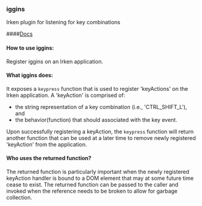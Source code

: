 ### iggins
Irken plugin for listening for key combinations

####[Docs](/docs/iggins.md)

#### How to use iggins:
Register iggins on an Irken application.

#### What iggins does:
It exposes a `keypress` function that is used to register 'keyActions' on the Irken application. A 'keyAction' is comprised of:
 * the string representation of a key combination (i.e., 'CTRL_SHIFT_L'), and
 * the behavior(function) that should associated with the key event.

Upon successfully registering a keyAction, the `keypress` function will return another function that can be used at a later time to remove newly registered 'keyAction' from the application.

#### Who uses the returned function?
The returned function is particularly important when the newly registered keyAction handler is bound to a DOM element that may at some future time cease to exist.  The returned function can be passed to the caller and invoked when the reference needs to be broken to allow for garbage collection.
